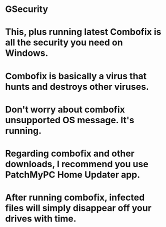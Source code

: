 # GSecurity
# This, plus running latest Combofix is all the security you need on Windows.
# Combofix is basically a virus that hunts and destroys other viruses.
# Don't worry about combofix unsupported OS message. It's running.
# Regarding combofix and other downloads, I recommend you use PatchMyPC Home Updater app.
# After running combofix, infected files will simply disappear off your drives with time.
